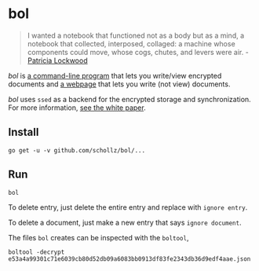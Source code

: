 # bol

> I wanted a notebook that functioned not as a body but as a mind, a notebook that collected, interposed, collaged: a machine whose components could move, whose cogs, chutes, and levers were air. - [Patricia Lockwood](http://www.newyorker.com/magazine/2016/11/28/finding-poetry-in-a-note-taking-app)

*bol* is [a command-line program](https://github.com/schollz/bol/releases) that lets you write/view encrypted documents and [a webpage](https://bol.schollz.com/) that lets you write (not view) documents.

*bol* uses `ssed` as a backend for the encrypted storage and synchronization. For more information, [see the white paper](https://github.com/schollz/bol/blob/master/WHITEPAPER.md).

## Install

```
go get -u -v github.com/schollz/bol/...
```

## Run

```
bol
```

To delete entry, just delete the entire entry and replace with ```ignore entry```.

To delete a document, just make a new entry that says ```ignore document```.

The files `bol` creates can be inspected with the `boltool`,

```
boltool -decrypt e53a4a99301c71e6039cb80d52db09a6083bb0913df83fe2343db36d9edf4aae.json
```
